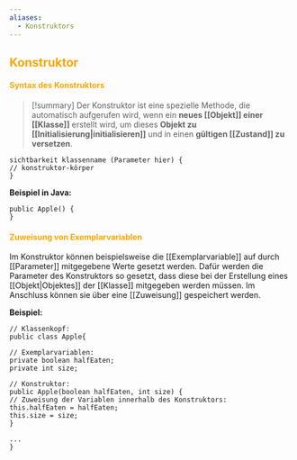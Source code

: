 ```yaml
---
aliases:
  - Konstruktors
---
```

## <font color = "orange">Konstruktor</font>
#### <font color="orange"> Syntax des Konstruktors </font>

> [!summary]
> Der Konstruktor ist eine spezielle Methode, die automatisch aufgerufen wird, wenn ein **neues [[Objekt]] einer [[Klasse]]** erstellt wird, um dieses **Objekt zu [[Initialisierung|initialisieren]]** und in einen **gültigen [[Zustand]] zu versetzen**.

```
sichtbarkeit klassenname (Parameter hier) {
// konstruktor-körper
}
```

**Beispiel in Java:**
```
public Apple() {
}
```

#### <font color = "orange"> Zuweisung von Exemplarvariablen</font>
Im Konstruktor können beispielsweise die [[Exemplarvariable]] auf durch [[Parameter]] mitgegebene Werte gesetzt werden. 
Dafür werden die Parameter des Konstruktors so gesetzt, dass diese bei der Erstellung eines [[Objekt|Objektes]] der [[Klasse]] mitgegeben werden müssen. Im Anschluss können sie über eine [[Zuweisung]] gespeichert werden.

**Beispiel:**
```
// Klassenkopf:
public class Apple{

// Exemplarvariablen:
private boolean halfEaten;
private int size;

// Konstruktor:
public Apple(boolean halfEaten, int size) {
// Zuweisung der Variablen innerhalb des Konstruktors:
this.halfEaten = halfEaten;
this.size = size;
}

...
}
```
